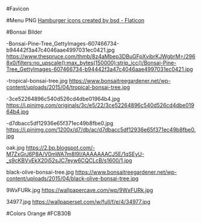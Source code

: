 #Favicon 

#Menu PNG
<a href="https://www.flaticon.com/free-icons/hamburger" title="hamburger icons">Hamburger icons created by bsd - Flaticon</a>

#Bonsai Bilder

-Bonsai-Pine-Tree_GettyImages-607466734-b94442f3a47c4046aae4997031ec0421.jpg 
https://www.thespruce.com/thmb/8z4aMbep3DBuGFpXvibrKJWgbrM=/2968x0/filters:no_upscale():max_bytes(150000):strip_icc()/Bonsai-Pine-Tree_GettyImages-607466734-b94442f3a47c4046aae4997031ec0421.jpg

-tropical-bonsai-tree.jpg 
https://www.bonsaitreegardener.net/wp-content/uploads/2015/04/tropical-bonsai-tree.jpg

-3ce52264896c540d526cd4dbe01964b4.jpg
https://i.pinimg.com/originals/3c/e5/22/3ce52264896c540d526cd4dbe01964b4.jpg

-d7dbacc5df12936e65f371ec49b8fbe0.jpg
https://i.pinimg.com/1200x/d7/db/ac/d7dbacc5df12936e65f371ec49b8fbe0.jpg

oak.jpg
https://2.bp.blogspot.com/-M7ZxGrJ6P8A/V0mWA7m8l9I/AAAAAAACJ5E/1qSEyU-_s9cKBVvEkX20j52sJC7eyw6CQCLcB/s1600/1.jpg

black-olive-bonsai-tree.jpg
https://www.bonsaitreegardener.net/wp-content/uploads/2015/04/black-olive-bonsai-tree.jpg

9WxFURk.jpg
https://wallpapercave.com/wp/9WxFURk.jpg

34977.jpg
https://wallpaperset.com/w/full/f/e/4/34977.jpg

#Colors
Orange #FCB30B
